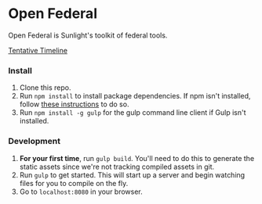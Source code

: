 # Open Federal
Open Federal is Sunlight's toolkit of federal tools.

[Tentative Timeline](https://github.com/sunlightlabs/openfederal/wiki)

### Install
1. Clone this repo.
2. Run `npm install` to install package dependencies. If npm isn't installed, follow [these instructions](https://docs.npmjs.com/getting-started/installing-node) to do so.
3. Run `npm install -g gulp` for the gulp command line client if Gulp isn't installed.

### Development
1. **For your first time**, run `gulp build`. You'll need to do this to generate the static assets since we're not tracking compiled assets in git.
2. Run `gulp` to get started. This will start up a server and begin watching files for you to compile on the fly.
3. Go to `localhost:8080` in your browser.
